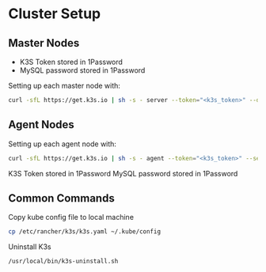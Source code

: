 # Cluster Setup


## Master Nodes

 - K3S Token stored in 1Password
 - MySQL password stored in 1Password

Setting up each master node with:
```bash
curl -sfL https://get.k3s.io | sh -s - server --token="<k3s_token>" --datastore-endpoint="mysql://<mysql_usere>:<my_sql_password>@tcp(<my_sql_ip>:3306)/homelab" --tls-san=<nginx_ip>
```

## Agent Nodes
Setting up each agent node with:
```bash
curl -sfL https://get.k3s.io | sh -s - agent --token="<k3s_token>" --server https://<nginx_ip>:6443
```
<note type="info">
 K3S Token stored in 1Password
</note>
<note type="info">
 MySQL password stored in 1Password
</note>


## Common Commands


Copy kube config file to local machine
```bash
cp /etc/rancher/k3s/k3s.yaml ~/.kube/config
```

Uninstall K3s
```bash
/usr/local/bin/k3s-uninstall.sh
```